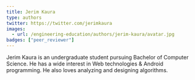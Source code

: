 ```yaml
---
title: Jerim Kaura
type: authors
twitter: https://twitter.com/jerimkaura
images:
  - url: /engineering-education/authors/jerim-kaura/avatar.jpg 
badges: ["peer_reviewer"]
---
```

Jerim Kaura is an undergraduate student pursuing Bachelor of Computer Science. He has a wide interest in Web technologies & Android programming. He also loves analyzing and designing algorithms.
